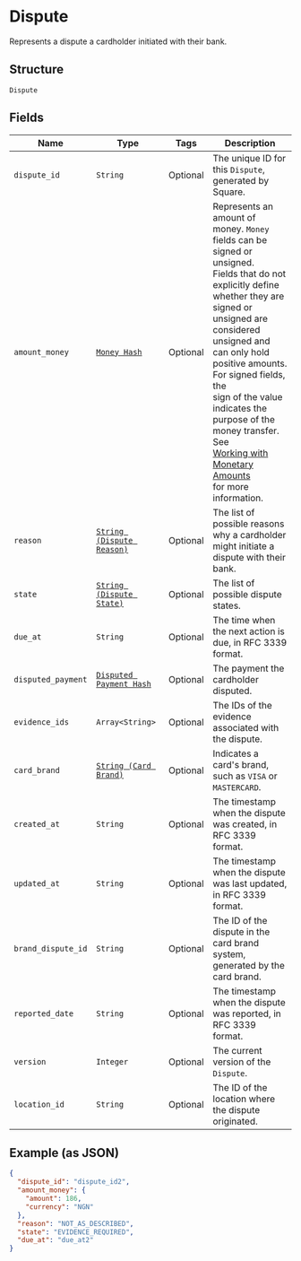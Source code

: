 
# Dispute

Represents a dispute a cardholder initiated with their bank.

## Structure

`Dispute`

## Fields

| Name | Type | Tags | Description |
|  --- | --- | --- | --- |
| `dispute_id` | `String` | Optional | The unique ID for this `Dispute`, generated by Square. |
| `amount_money` | [`Money Hash`](/doc/models/money.md) | Optional | Represents an amount of money. `Money` fields can be signed or unsigned.<br>Fields that do not explicitly define whether they are signed or unsigned are<br>considered unsigned and can only hold positive amounts. For signed fields, the<br>sign of the value indicates the purpose of the money transfer. See<br>[Working with Monetary Amounts](https://developer.squareup.com/docs/build-basics/working-with-monetary-amounts)<br>for more information. |
| `reason` | [`String (Dispute Reason)`](/doc/models/dispute-reason.md) | Optional | The list of possible reasons why a cardholder might initiate a<br>dispute with their bank. |
| `state` | [`String (Dispute State)`](/doc/models/dispute-state.md) | Optional | The list of possible dispute states. |
| `due_at` | `String` | Optional | The time when the next action is due, in RFC 3339 format. |
| `disputed_payment` | [`Disputed Payment Hash`](/doc/models/disputed-payment.md) | Optional | The payment the cardholder disputed. |
| `evidence_ids` | `Array<String>` | Optional | The IDs of the evidence associated with the dispute. |
| `card_brand` | [`String (Card Brand)`](/doc/models/card-brand.md) | Optional | Indicates a card's brand, such as `VISA` or `MASTERCARD`. |
| `created_at` | `String` | Optional | The timestamp when the dispute was created, in RFC 3339 format. |
| `updated_at` | `String` | Optional | The timestamp when the dispute was last updated, in RFC 3339 format. |
| `brand_dispute_id` | `String` | Optional | The ID of the dispute in the card brand system, generated by the card brand. |
| `reported_date` | `String` | Optional | The timestamp when the dispute was reported, in RFC 3339 format. |
| `version` | `Integer` | Optional | The current version of the `Dispute`. |
| `location_id` | `String` | Optional | The ID of the location where the dispute originated. |

## Example (as JSON)

```json
{
  "dispute_id": "dispute_id2",
  "amount_money": {
    "amount": 186,
    "currency": "NGN"
  },
  "reason": "NOT_AS_DESCRIBED",
  "state": "EVIDENCE_REQUIRED",
  "due_at": "due_at2"
}
```

